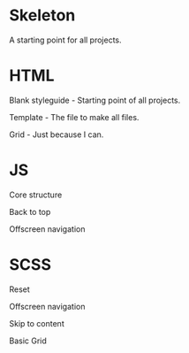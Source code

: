 Skeleton
========

A starting point for all projects.



HTML
========

Blank styleguide - Starting point of all projects.

Template - The file to make all files.

Grid - Just because I can.



JS
========

Core structure

Back to top

Offscreen navigation



SCSS
========

Reset

Offscreen navigation

Skip to content

Basic Grid
